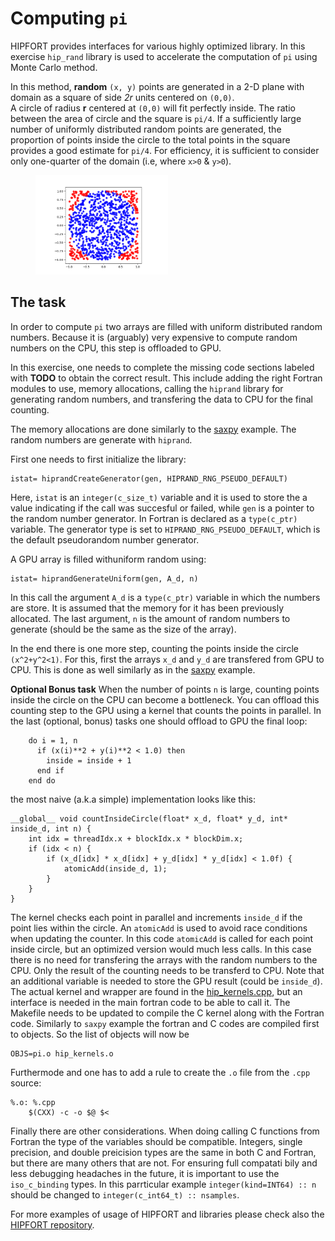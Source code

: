 # Computing `pi`

HIPFORT provides interfaces for various highly optimized library. In this exercise `hip_rand` library is used to accelerate the computation of `pi` using Monte Carlo method. 

In this method, **random** `(x, y)` points are generated in a 2-D plane with domain as a square of side *2r* units centered on `(0,0)`.  
A circle of radius **r** centered at `(0,0)` will fit perfectly inside. The ratio between the area of circle and the square is `pi/4`. If a sufficiently large number of uniformly distributed random points are generated, the proportion of points inside the circle to the total points in the square provides a good estimate for `pi/4`. For efficiency, it is sufficient to consider only one-quarter of the domain  (i.e, where  `x>0` & `y>0`).

<figure>
  <img src="img/pi_MC.png" width="50%" alt="Pi Monte Carlo">
  <figcaption> </figcaption>
</figure>


## The task

In order to compute `pi` two arrays are filled with uniform distributed random numbers. Because it is (arguably) very expensive to compute random numbers on the CPU, this step is offloaded to GPU. 

In this exercise, one needs to complete the missing code sections labeled with **TODO** to obtain the correct result. This include adding the right Fortran modules to use, memory allocations, calling the `hiprand` library for generating random numbers, and transfering the data to CPU for the final counting. 

The memory allocations are done similarly to the [saxpy](../saxpy/hip) example. The random numbers are generate with `hiprand`. 

First one needs to first initialize the library:
```
istat= hiprandCreateGenerator(gen, HIPRAND_RNG_PSEUDO_DEFAULT)
```
Here, `istat` is an `integer(c_size_t)` variable and it is used to store the a value indicating if the call was succesful or failed, while `gen` is a pointer to the random number generator. In Fortran is declared as a `type(c_ptr)` variable. The generator type is set to `HIPRAND_RNG_PSEUDO_DEFAULT`, which is the default pseudorandom number generator.

A GPU array is filled withuniform random using:
```
istat= hiprandGenerateUniform(gen, A_d, n)
```
In this call the argument `A_d` is a `type(c_ptr)` variable in which the numbers are store. It is assumed that the memory for it has been previously allocated. The last argument, `n` is the amount of random numbers to generate (should be the same as the size of the array). 

In the end there is one more step, counting the points inside the circle `(x^2+y^2<1)`. For this, first the arrays `x_d` and `y_d` are transfered from GPU to CPU. This is done as well similarly as in  the [saxpy](../saxpy/hip) example.

**Optional Bonus task** When the number of points `n` is large, counting points inside the circle on the CPU can become a bottleneck. You can offload this counting step to the GPU using a kernel that counts the points in parallel. 
In the last (optional, bonus) tasks one should offload to GPU the final loop:
```
    do i = 1, n
      if (x(i)**2 + y(i)**2 < 1.0) then
        inside = inside + 1
      end if
    end do
```
the most naive (a.k.a simple) implementation looks like this:
```
__global__ void countInsideCircle(float* x_d, float* y_d, int* inside_d, int n) {
    int idx = threadIdx.x + blockIdx.x * blockDim.x;
    if (idx < n) {
        if (x_d[idx] * x_d[idx] + y_d[idx] * y_d[idx] < 1.0f) {
            atomicAdd(inside_d, 1);
        }
    }
}
```
The kernel checks each point in parallel and increments `inside_d` if the point lies within the circle. An `atomicAdd` is used to avoid race conditions when updating the counter. In this code `atomicAdd` is called for each point inside circle, but an optimized version would much less calls. 
In this case there is no need for transfering the arrays with the random numbers to the CPU. Only the result of the counting needs to be transferd to CPU. 
Note that an additional variable is needed to store the GPU result (could be `inside_d`).
The actual kernel and wrapper are found in the [hip_kernels.cpp](hip_kernels.cpp), but an interface is needed in the main fortran code to be able to call it. The Makefile needs to be updated to compile the C kernel along with the Fortran code. Similarly to `saxpy` example the fortran and C codes are compiled first to objects. So the list of objects will  now be 
```
OBJS=pi.o hip_kernels.o
```
Furthermode and one has to add a rule  to create the `.o` file from the `.cpp` source:
```
%.o: %.cpp
	$(CXX) -c -o $@ $<
```
Finally there are other considerations. When doing calling C functions from Fortran the type of the variables should be compatible. Integers, single precision, and double preicision types are the same in both C and Fortran, but there are many others that are not. For ensuring full compatati bily and less debugging headaches in the future, it is important to use the `iso_c_binding` types. In this parrticular example `integer(kind=INT64) :: n` should be changed to `integer(c_int64_t) :: nsamples`.

For more examples of usage of HIPFORT and libraries please check also the [HIPFORT repository](https://github.com/ROCmSoftwarePlatform/hipfort/tree/develop/test).

